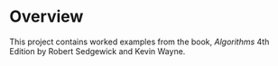 # Overview
This project contains worked examples from the book, *Algorithms* 4th Edition by Robert Sedgewick and Kevin Wayne. 
